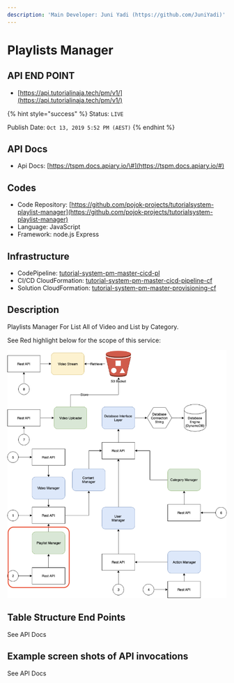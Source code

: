 ```yaml
---
description: 'Main Developer: Juni Yadi (https://github.com/JuniYadi)'
---
```


# Playlists Manager

## API END POINT

* [https://api.tutorialinaja.tech/pm/v1/](https://api.tutorialinaja.tech/pm/v1/)

{% hint style="success" %}
Status: `LIVE`

Publish Date: `Oct 13, 2019 5:52 PM (AEST)`
{% endhint %}

## API Docs

* Api Docs: [https://tspm.docs.apiary.io/\#](https://tspm.docs.apiary.io/#)

## Codes

* Code Repository: [https://github.com/pojok-projects/tutorialsystem-playlist-manager](https://github.com/pojok-projects/tutorialsystem-playlist-manager)
* Language: JavaScript
* Framework: node.js Express 

## Infrastructure

* CodePipeline: [tutorial-system-pm-master-cicd-pl](https://ap-southeast-1.console.aws.amazon.com/codesuite/codepipeline/pipelines/tutorial-system-pm-master-cicd-pl/view?region=ap-southeast-1)
* CI/CD CloudFormation: [tutorial-system-pm-master-cicd-pipeline-cf](https://ap-southeast-1.console.aws.amazon.com/cloudformation/home?region=ap-southeast-1#/stacks/stackinfo?filteringText=pm&filteringStatus=active&viewNested=true&hideStacks=false&stackId=arn%3Aaws%3Acloudformation%3Aap-southeast-1%3A706415835325%3Astack%2Ftutorial-system-pm-master-cicd-pipeline-cf%2Fd37a4630-ed85-11e9-9e15-062b7ab1ef08)
* Solution CloudFormation: [tutorial-system-pm-master-provisioning-cf](https://ap-southeast-1.console.aws.amazon.com/cloudformation/home?region=ap-southeast-1#/stacks/stackinfo?filteringText=pm&filteringStatus=active&viewNested=true&hideStacks=false&stackId=arn%3Aaws%3Acloudformation%3Aap-southeast-1%3A706415835325%3Astack%2Ftutorial-system-pm-master-provisioning-cf%2F329e16e0-ed87-11e9-b3e6-02c6c7bea9ac)

## Description

Playlists Manager For List All of Video and List by Category.

See Red highlight below for the scope of this service:

![](../.gitbook/assets/image%20%287%29.png)

## Table Structure End Points

See API Docs

## Example screen shots of API invocations

See API Docs


